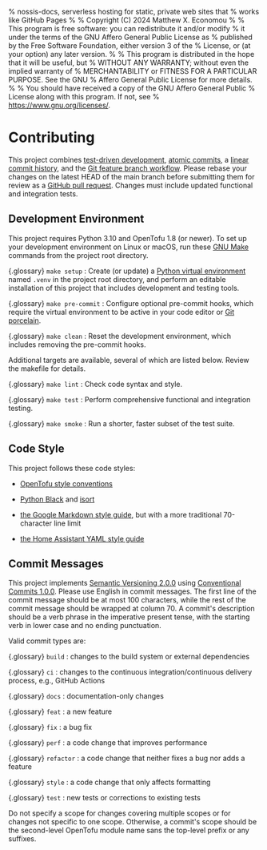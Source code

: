 % nossis-docs, serverless hosting for static, private web sites that
% works like GitHub Pages
%
% Copyright (C) 2024  Matthew X. Economou
%
% This program is free software: you can redistribute it and/or modify
% it under the terms of the GNU Affero General Public License as
% published by the Free Software Foundation, either version 3 of the
% License, or (at your option) any later version.
%
% This program is distributed in the hope that it will be useful, but
% WITHOUT ANY WARRANTY; without even the implied warranty of
% MERCHANTABILITY or FITNESS FOR A PARTICULAR PURPOSE.  See the GNU
% Affero General Public License for more details.
%
% You should have received a copy of the GNU Affero General Public
% License along with this program.  If not, see
% <https://www.gnu.org/licenses/>.

# Contributing

This project combines [test-driven development](https://tdd.mooc.fi/),
[atomic commits](https://www.aleksandrhovhannisyan.com/blog/atomic-git-commits/),
a [linear commit history](https://archive.is/VpWTs), and the
[Git feature branch workflow](https://www.atlassian.com/git/tutorials/comparing-workflows/feature-branch-workflow).
Please rebase your changes on the latest HEAD of the main branch
before submitting them for review as a
[GitHub pull request](https://docs.github.com/en/pull-requests/collaborating-with-pull-requests).
Changes must include updated functional and integration tests.


## Development Environment

This project requires Python 3.10 and OpenTofu 1.8 (or newer).  To set
up your development environment on Linux or macOS, run these
[GNU Make](https://www.gnu.org/software/make/) commands from the
project root directory.

{.glossary}
`make setup`
: Create (or update) a
  [Python virtual environment](https://packaging.python.org/guides/installing-using-pip-and-virtual-environments)
  named `.venv` in the project root directory, and perform an editable
  installation of this project that includes development and testing
  tools.

{.glossary}
`make pre-commit`
: Configure optional pre-commit hooks, which require the virtual
  environment to be active in your code editor or
  [Git porcelain](https://git-scm.com/book/en/v2/Git-Internals-Plumbing-and-Porcelain).

{.glossary}
`make clean`
: Reset the development environment, which includes removing the
  pre-commit hooks.

Additional targets are available, several of which are listed below.
Review the makefile for details.

{.glossary}
`make lint`
: Check code syntax and style.

{.glossary}
`make test`
: Perform comprehensive functional and integration testing.

{.glossary}
`make smoke`
: Run a shorter, faster subset of the test suite.


## Code Style

This project follows these code styles:

- [OpenTofu style conventions](https://opentofu.org/docs/language/syntax/style/)

- [Python Black](https://black.readthedocs.io/)
  and [isort](https://pycqa.github.io/isort/)

- [the Google Markdown style guide](https://google.github.io/styleguide/docguide/style.html),
  but with a more traditional 70-character line limit

- [the Home Assistant YAML style guide](https://developers.home-assistant.io/docs/documenting/yaml-style-guide/)


## Commit Messages

This project implements
[Semantic Versioning 2.0.0](https://semver.org/spec/v2.0.0.html) using
[Conventional Commits 1.0.0](https://www.conventionalcommits.org/en/v1.0.0/).
Please use English in commit messages.  The first line of the commit
message should be at most 100 characters, while the rest of the commit
message should be wrapped at column 70.  A commit's description should
be a verb phrase in the imperative present tense, with the starting
verb in lower case and no ending punctuation.

Valid commit types are:

{.glossary}
`build`
: changes to the build system or external dependencies

{.glossary}
`ci`
: changes to the continuous integration/continuous delivery process,
  e.g., GitHub Actions

{.glossary}
`docs`
: documentation-only changes

{.glossary}
`feat`
: a new feature

{.glossary}
`fix`
: a bug fix

{.glossary}
`perf`
: a code change that improves performance

{.glossary}
`refactor`
: a code change that neither fixes a bug nor adds a feature

{.glossary}
`style`
: a code change that only affects formatting

{.glossary}
`test`
: new tests or corrections to existing tests

Do not specify a scope for changes covering multiple scopes or for
changes not specific to one scope.  Otherwise, a commit's scope should
be the second-level OpenTofu module name sans the top-level prefix or
any suffixes.
